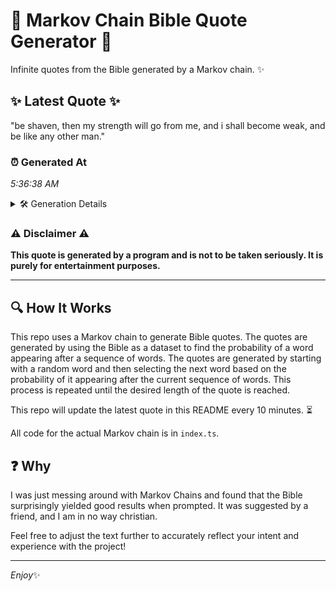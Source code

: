 # 📖 Markov Chain Bible Quote Generator 📖

Infinite quotes from the Bible generated by a Markov chain. ✨

## ✨ Latest Quote ✨
"be shaven, then my strength will go from me, and i shall become weak, and be like any other man."

### ⏰ Generated At
*5:36:38 AM*

<details>
    <summary>🛠️ Generation Details</summary>
    <p>
        <strong>🌱 Seed:</strong> be<br>
        <strong>🔄 Iterations:</strong> 19<br>
        <strong>📜 Context History:</strong><br>[ be ]: shaven,<br>[ be, shaven, ]: then<br>[ be, shaven,, then ]: my<br>[ be, shaven,, then, my ]: strength<br>[ be, shaven,, then, my, strength ]: will<br>[ be, shaven,, then, my, strength, will ]: go<br>[ shaven,, then, my, strength, will, go ]: from<br>[ then, my, strength, will, go, from ]: me,<br>[ my, strength, will, go, from, me, ]: and<br>[ strength, will, go, from, me,, and ]: i<br>[ will, go, from, me,, and, i ]: shall<br>[ go, from, me,, and, i, shall ]: become<br>[ from, me,, and, i, shall, become ]: weak,<br>[ me,, and, i, shall, become, weak, ]: and<br>[ and, i, shall, become, weak,, and ]: be<br>[ i, shall, become, weak,, and, be ]: like<br>[ shall, become, weak,, and, be, like ]: any<br>[ become, weak,, and, be, like, any ]: other<br>[ weak,, and, be, like, any, other ]: man.<br>
    </p>
</details>

### ⚠️ Disclaimer ⚠️
**This quote is generated by a program and is not to be taken seriously. It is purely for entertainment purposes.**

---

## 🔍 How It Works

This repo uses a Markov chain to generate Bible quotes. The quotes are generated by using the Bible as a dataset to find the probability of a word appearing after a sequence of words. The quotes are generated by starting with a random word and then selecting the next word based on the probability of it appearing after the current sequence of words. This process is repeated until the desired length of the quote is reached.

This repo will update the latest quote in this README every 10 minutes. ⏳

All code for the actual Markov chain is in `index.ts`.

## ❓ Why

I was just messing around with Markov Chains and found that the Bible surprisingly yielded good results when prompted. 
It was suggested by a friend, and I am in no way christian.

Feel free to adjust the text further to accurately reflect your intent and experience with the project!

---

*Enjoy*✨
